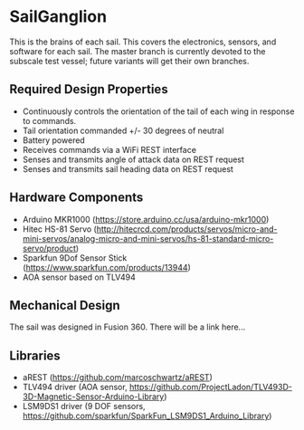 # SailGanglion
This is the brains of each sail. This covers the electronics, sensors, and software for each sail. The master branch is currently devoted to the subscale test vessel; future variants will get their own branches. 

## Required Design Properties
* Continuously controls the orientation of the tail of each wing in response to commands.
* Tail orientation commanded +/- 30 degrees of neutral
* Battery powered
* Receives commands via a WiFi REST interface 
* Senses and transmits angle of attack data on REST request
* Senses and transmits sail heading data on REST request

## Hardware Components
* Arduino MKR1000 (https://store.arduino.cc/usa/arduino-mkr1000)
* Hitec HS-81 Servo (http://hitecrcd.com/products/servos/micro-and-mini-servos/analog-micro-and-mini-servos/hs-81-standard-micro-servo/product)
* Sparkfun 9Dof Sensor Stick (https://www.sparkfun.com/products/13944)
* AOA sensor based on TLV494

## Mechanical Design
The sail was designed in Fusion 360. There will be a link here...

## Libraries
* aREST (https://github.com/marcoschwartz/aREST)
* TLV494 driver (AOA sensor, https://github.com/ProjectLadon/TLV493D-3D-Magnetic-Sensor-Arduino-Library)
* LSM9DS1 driver (9 DOF sensors, https://github.com/sparkfun/SparkFun_LSM9DS1_Arduino_Library)
